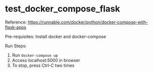 # test_docker_compose_flask

Reference: https://runnable.com/docker/python/docker-compose-with-flask-apps

Pre-requisites: Install docker and docker-compose

Run Steps:
1. Run `docker-compose up`
2. Access localhost:5000 in browser
3. To stop, press Ctrl-C two times


